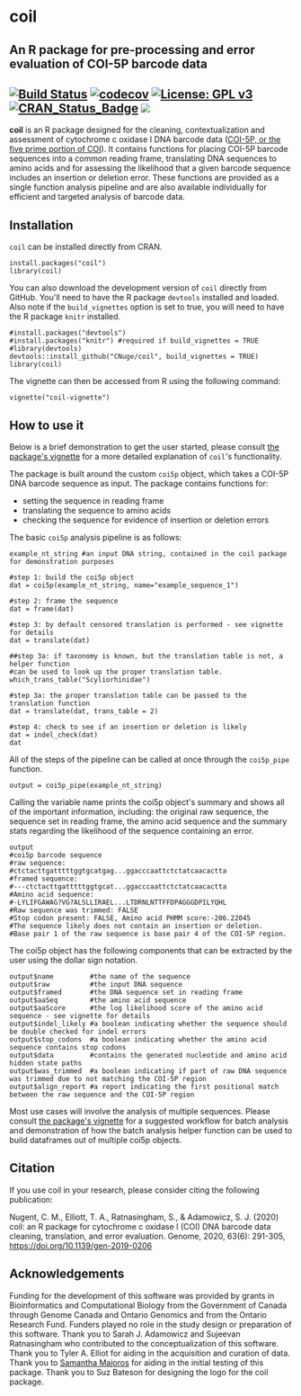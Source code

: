 # coil
An R package for pre-processing and error evaluation of COI-5P barcode data
---------------------------------------------------------------------------
[![Build Status](https://travis-ci.com/CNuge/coil.svg?branch=master)](https://travis-ci.com/CNuge/coil)
[![codecov](https://codecov.io/gh/CNuge/coil/branch/master/graph/badge.svg)](https://codecov.io/gh/CNuge/coil)
[![License: GPL v3](https://img.shields.io/badge/License-GPL%20v3-blue.svg)](http://www.gnu.org/licenses/gpl-3.0)
[![CRAN_Status_Badge](https://r-pkg.org/badges/version/coil)](https://CRAN.R-project.org/package=coil)
[![](https://cranlogs.r-pkg.org/badges/grand-total/coil)](https://CRAN.R-project.org/package=coil)
--------------------------------------------------------------------------

**coil** is an R package designed for the cleaning, contextualization and assessment of cytochrome c oxidase I DNA barcode data ([COI-5P, or the five prime portion of COI](https://en.wikipedia.org/wiki/Cytochrome_c_oxidase_subunit_I)). It contains functions for placing COI-5P barcode sequences into a common reading frame, translating DNA sequences to amino acids and for assessing the likelihood that a given barcode sequence includes an insertion or deletion error. These functions are provided as a single function analysis pipeline and are also available individually for efficient and targeted analysis of barcode data.

## Installation
`coil` can be installed directly from CRAN.

```
install.packages("coil")
library(coil)
```

You can also download the development version of `coil` directly from GitHub. You'll need to have the R package `devtools` installed and loaded. Also note if the `build_vignettes` option is set to true, you will need to have the R package `knitr` installed.

```
#install.packages("devtools")
#install.packages("knitr") #required if build_vignettes = TRUE
#library(devtools) 
devtools::install_github("CNuge/coil", build_vignettes = TRUE)
library(coil)
```

The vignette can then be accessed from R using the following command:
```
vignette("coil-vignette")
```

## How to use it

Below is a brief demonstration to get the user started, please consult [the package's vignette](https://github.com/CNuge/coil/blob/master/vignettes/coil-vignette.Rmd) for a more detailed explanation of `coil`'s functionality.

The package is built around the custom `coi5p` object, which takes a COI-5P DNA barcode sequence as input. The package contains functions for: 

  - setting the sequence in reading frame
  - translating the sequence to amino acids
  - checking the sequence for evidence of insertion or deletion errors

The basic `coi5p` analysis pipeline is as follows:
```
example_nt_string #an input DNA string, contained in the coil package for demonstration purposes

#step 1: build the coi5p object
dat = coi5p(example_nt_string, name="example_sequence_1")

#step 2: frame the sequence
dat = frame(dat)

#step 3: by default censored translation is performed - see vignette for details
dat = translate(dat)

##step 3a: if taxonomy is known, but the translation table is not, a helper function
#can be used to look up the proper translation table.
which_trans_table("Scyliorhinidae")

#step 3a: the proper translation table can be passed to the translation function
dat = translate(dat, trans_table = 2)

#step 4: check to see if an insertion or deletion is likely
dat = indel_check(dat)
dat
```
All of the steps of the pipeline can be called at once through the `coi5p_pipe` function.
```
output = coi5p_pipe(example_nt_string)
```
Calling the variable name prints the coi5p object's summary and shows all of the important information, including: the original raw sequence, the sequence set in reading frame, the amino acid sequence and the summary stats regarding the likelihood of the sequence containing an error.
```
output 
#coi5p barcode sequence
#raw sequence:
#ctctacttgatttttggtgcatgag...ggacccaattctctatcaacactta
#framed sequence:
#---ctctacttgatttttggtgcat...ggacccaattctctatcaacactta
#Amino acid sequence:
#-LYLIFGAWAG?VG?ALSLLIRAEL...LTDRNLNTTFFDPAGGGDPILYQHL
#Raw sequence was trimmed: FALSE
#Stop codon present: FALSE, Amino acid PHMM score:-206.22045
#The sequence likely does not contain an insertion or deletion.
#Base pair 1 of the raw sequence is base pair 4 of the COI-5P region.
```
The coi5p object has the following components that can be extracted by the user using the dollar sign notation.
```
output$name         #the name of the sequence 
output$raw          #the input DNA sequence
output$framed       #the DNA sequence set in reading frame
output$aaSeq        #the amino acid sequence
output$aaScore      #the log likelihood score of the amino acid sequence - see vignette for details
output$indel_likely #a boolean indicating whether the sequence should be double checked for indel errors
output$stop_codons  #a boolean indicating whether the amino acid sequence contains stop codons
output$data         #contains the generated nucleotide and amino acid hidden state paths
output$was_trimmed  #a boolean indicating if part of raw DNA sequence was trimmed due to not matching the COI-5P region
output$align_report #a report indicating the first positional match between the raw sequence and the COI-5P region
```
Most use cases will involve the analysis of multiple sequences. Please consult [the package's vignette](https://github.com/CNuge/coil/blob/master/vignettes/coil-vignette.Rmd) for a suggested workflow for batch analysis and demonstration of how the batch analysis helper function can be used to build dataframes out of multiple coi5p objects.

## Citation

If you use coil in your research, please consider citing the following publication:

Nugent, C. M., Elliott, T. A., Ratnasingham, S., & Adamowicz, S. J. (2020) coil: an R package for cytochrome c oxidase I (COI) DNA barcode data cleaning, translation, and error evaluation. Genome, 2020, 63(6): 291-305, https://doi.org/10.1139/gen-2019-0206

## Acknowledgements

Funding for the development of this software was provided by grants in Bioinformatics and Computational Biology from the Government of Canada through Genome Canada and Ontario Genomics and from the Ontario Research Fund. Funders played no role in the study design or preparation of this software. Thank you to Sarah J. Adamowicz and Sujeevan Ratnasingham who contributed to the conceptualization of this software. Thank you to Tyler A. Elliot for aiding in the acquisition and curation of data. Thank you to [Samantha Majoros](https://github.com/S-Majoros) for aiding in the initial testing of this package. Thank you to Suz Bateson for designing the logo for the coil package.

